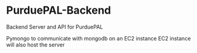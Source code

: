 # PurduePAL-Backend

Backend Server and API for PurduePAL

Pymongo to communicate with mongodb on an EC2 instance EC2 instance will also host the server
